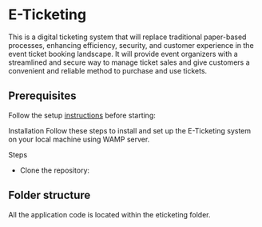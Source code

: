 # E-Ticketing

This is a digital ticketing system that will replace traditional paper-based processes, enhancing efficiency, security, and customer experience in the event ticket booking landscape. It will provide event organizers with a streamlined and secure way to manage ticket sales and give customers a convenient and reliable method to purchase and use tickets.

## Prerequisites

Follow the setup [instructions](docs/windows.md) before starting:

Installation
Follow these steps to install and set up the E-Ticketing system on your local machine using WAMP server.


Steps
* Clone the repository:



## Folder structure
All the application code is located within the eticketing folder.